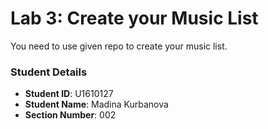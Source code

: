 # Lab 3: Create your Music List

You need to use given repo to create your music list.

### Student Details

- **Student ID**: U1610127
- **Student Name**: Madina Kurbanova
- **Section Number**: 002

